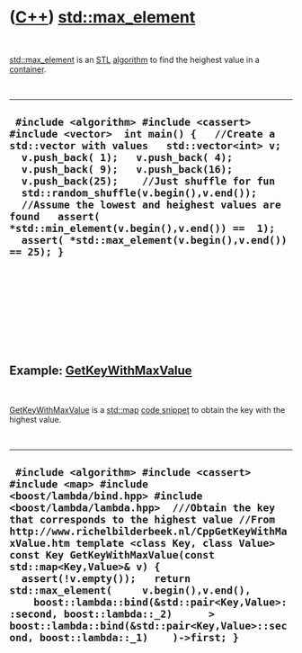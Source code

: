
 

 

 

 

 

([C++](Cpp.md)) [std::max\_element](CppStdMax_element.md)
========================================================

 

[std::max\_element](CppStdMax_element.md) is an [STL](CppStl.md)
[algorithm](CppAlgorithm.md) to find the heighest value in a
[container](CppContainer.md).

 

  -------------------------------------------------------------------------------------------------------------------------------------------------------------------------------------------------------------------------------------------------------------------------------------------------------------------------------------------------------------------------------------------------------------------------------------------------------------------------------
  ` #include <algorithm> #include <cassert> #include <vector>  int main() {   //Create a std::vector with values   std::vector<int> v;   v.push_back( 1);   v.push_back( 4);   v.push_back( 9);   v.push_back(16);   v.push_back(25);    //Just shuffle for fun   std::random_shuffle(v.begin(),v.end());    //Assume the lowest and heighest values are found   assert( *std::min_element(v.begin(),v.end()) ==  1);   assert( *std::max_element(v.begin(),v.end()) == 25); }`
  -------------------------------------------------------------------------------------------------------------------------------------------------------------------------------------------------------------------------------------------------------------------------------------------------------------------------------------------------------------------------------------------------------------------------------------------------------------------------------

 

 

 

 

 

Example: [GetKeyWithMaxValue](CppGetKeyWithMaxValue.md)
--------------------------------------------------------

 

[GetKeyWithMaxValue](CppGetKeyWithMaxValue.md) is a
[std::map](CppStdMap.md) [code snippet](CppCodeSnippets.md) to obtain the
key with the highest value.

 

  -----------------------------------------------------------------------------------------------------------------------------------------------------------------------------------------------------------------------------------------------------------------------------------------------------------------------------------------------------------------------------------------------------------------------------------------------------------------------------------------------------------------------------------------------------------------------------------------------------
  ` #include <algorithm> #include <cassert> #include <map> #include <boost/lambda/bind.hpp> #include <boost/lambda/lambda.hpp>  ///Obtain the key that corresponds to the highest value //From http://www.richelbilderbeek.nl/CppGetKeyWithMaxValue.htm template <class Key, class Value> const Key GetKeyWithMaxValue(const std::map<Key,Value>& v) {   assert(!v.empty());   return std::max_element(     v.begin(),v.end(),     boost::lambda::bind(&std::pair<Key,Value>::second, boost::lambda::_2)      > boost::lambda::bind(&std::pair<Key,Value>::second, boost::lambda::_1)    )->first; }`
  -----------------------------------------------------------------------------------------------------------------------------------------------------------------------------------------------------------------------------------------------------------------------------------------------------------------------------------------------------------------------------------------------------------------------------------------------------------------------------------------------------------------------------------------------------------------------------------------------------

 

 

 

 

 

 

